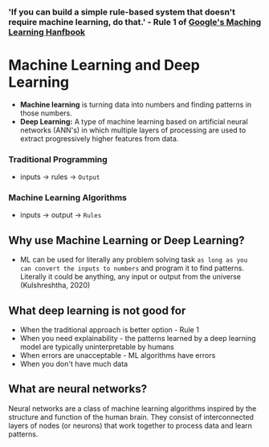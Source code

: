 ### 'If you can build a simple rule-based system that doesn't require machine learning, do that.' - Rule 1 of [Google's Maching Learning Hanfbook](https://developers.google.com/machine-learning/guides/rules-of-ml)

# Machine Learning and Deep Learning

- **Machine learning** is turning data into numbers and finding patterns in those numbers. 
- **Deep Learning:** A type of machine learning based on artificial neural networks (ANN's) in which multiple layers of processing are used to extract progressively higher features from data.

### Traditional Programming

- inputs -> rules -> `Output`

### Machine Learning Algorithms

- inputs -> output -> `Rules`

## Why use Machine Learning or Deep Learning?

- ML can be used for literally any problem solving task `as long as you can convert the inputs to numbers` and program it to find patterns. Literally it could be anything, any input or output from the universe (Kulshreshtha, 2020)

## What deep learning is not good for

- When the traditional approach is better option - Rule 1
- When you need explainability - the patterns learned by a deep learning model are typically uninterpretable by humans
- When errors are unacceptable - ML algorithms have errors
- When you don't have much data 

## What are neural networks?

Neural networks are a class of machine learning algorithms inspired by the structure and function of the human brain. They consist of interconnected layers of nodes (or neurons) that work together to process data and learn patterns.